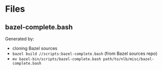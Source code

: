 # Files

## bazel-complete.bash
Generated by:
  - cloning Bazel sources
  - `bazel build //scripts:bazel-complete.bash` (from Bazel sources repo)
  - `mv bazel-bin/scripts/bazel-complete.bash path/to/nlb/misc/bazel-complete.bash`
